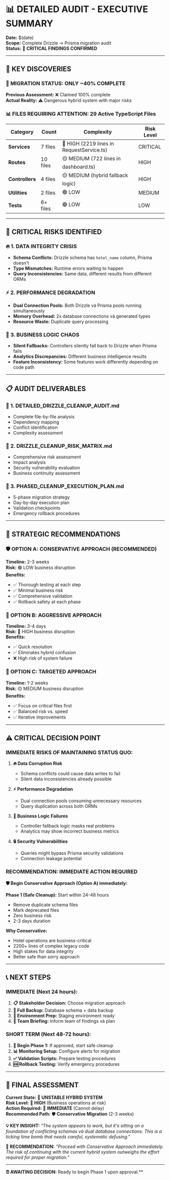 # 📊 DETAILED AUDIT - EXECUTIVE SUMMARY

**Date:** $(date)  
**Scope:** Complete Drizzle → Prisma migration audit  
**Status:** 🚨 **CRITICAL FINDINGS CONFIRMED**

---

## 🎯 **KEY DISCOVERIES**

### 🚨 **MIGRATION STATUS: ONLY ~40% COMPLETE**

**Previous Assessment:** ❌ Claimed 100% complete  
**Actual Reality:** ⚠️ Dangerous hybrid system with major risks

### 📊 **FILES REQUIRING ATTENTION: 29 Active TypeScript Files**

| Category        | Count    | Complexity                                | Risk Level |
| --------------- | -------- | ----------------------------------------- | ---------- |
| **Services**    | 7 files  | 🔴 HIGH (2219 lines in RequestService.ts) | CRITICAL   |
| **Routes**      | 10 files | 🟡 MEDIUM (722 lines in dashboard.ts)     | HIGH       |
| **Controllers** | 4 files  | 🟡 MEDIUM (hybrid fallback logic)         | HIGH       |
| **Utilities**   | 2 files  | 🟢 LOW                                    | MEDIUM     |
| **Tests**       | 6+ files | 🟢 LOW                                    | LOW        |

---

## 🚨 **CRITICAL RISKS IDENTIFIED**

### 🔥 **1. DATA INTEGRITY CRISIS**

- **Schema Conflicts:** Drizzle schema has `hotel_name` column, Prisma doesn't
- **Type Mismatches:** Runtime errors waiting to happen
- **Query Inconsistencies:** Same data, different results from different ORMs

### ⚡ **2. PERFORMANCE DEGRADATION**

- **Dual Connection Pools:** Both Drizzle và Prisma pools running simultaneously
- **Memory Overhead:** 2x database connections và generated types
- **Resource Waste:** Duplicate query processing

### 🏢 **3. BUSINESS LOGIC CHAOS**

- **Silent Fallbacks:** Controllers silently fall back to Drizzle when Prisma fails
- **Analytics Discrepancies:** Different business intelligence results
- **Feature Inconsistency:** Some features work differently depending on code path

---

## 📋 **AUDIT DELIVERABLES**

### 📄 **1. DETAILED_DRIZZLE_CLEANUP_AUDIT.md**

- Complete file-by-file analysis
- Dependency mapping
- Conflict identification
- Complexity assessment

### 📄 **2. DRIZZLE_CLEANUP_RISK_MATRIX.md**

- Comprehensive risk assessment
- Impact analysis
- Security vulnerability evaluation
- Business continuity assessment

### 📄 **3. PHASED_CLEANUP_EXECUTION_PLAN.md**

- 5-phase migration strategy
- Day-by-day execution plan
- Validation checkpoints
- Emergency rollback procedures

---

## 🎯 **STRATEGIC RECOMMENDATIONS**

### 🛡️ **OPTION A: CONSERVATIVE APPROACH (RECOMMENDED)**

**Timeline:** 2-3 weeks  
**Risk:** 🟢 LOW business disruption  
**Benefits:**

- ✅ Thorough testing at each step
- ✅ Minimal business risk
- ✅ Comprehensive validation
- ✅ Rollback safety at each phase

### 🚀 **OPTION B: AGGRESSIVE APPROACH**

**Timeline:** 3-4 days  
**Risk:** 🔴 HIGH business disruption  
**Benefits:**

- ✅ Quick resolution
- ✅ Eliminates hybrid confusion
- ❌ High risk of system failure

### 🎯 **OPTION C: TARGETED APPROACH**

**Timeline:** 1-2 weeks  
**Risk:** 🟡 MEDIUM business disruption  
**Benefits:**

- ✅ Focus on critical files first
- ✅ Balanced risk vs. speed
- ✅ Iterative improvements

---

## ⚠️ **CRITICAL DECISION POINT**

### **IMMEDIATE RISKS OF MAINTAINING STATUS QUO:**

1. **🔥 Data Corruption Risk**
   - Schema conflicts could cause data writes to fail
   - Silent data inconsistencies already possible

2. **⚡ Performance Degradation**
   - Dual connection pools consuming unnecessary resources
   - Query duplication across both ORMs

3. **🐛 Business Logic Failures**
   - Controller fallback logic masks real problems
   - Analytics may show incorrect business metrics

4. **🔒 Security Vulnerabilities**
   - Queries might bypass Prisma security validations
   - Connection leakage potential

### **RECOMMENDATION: IMMEDIATE ACTION REQUIRED**

**🛡️ Begin Conservative Approach (Option A) immediately:**

**Phase 1 (Safe Cleanup):** Start within 24-48 hours

- Remove duplicate schema files
- Mark deprecated files
- Zero business risk
- 2-3 days duration

**Why Conservative:**

- Hotel operations are business-critical
- 2200+ lines of complex legacy code
- High stakes for data integrity
- Better safe than sorry approach

---

## 📞 **NEXT STEPS**

### **IMMEDIATE (Next 24 hours):**

1. **📋 Stakeholder Decision:** Choose migration approach
2. **💾 Full Backup:** Database schema + data backup
3. **🔧 Environment Prep:** Staging environment ready
4. **👥 Team Briefing:** Inform team of findings và plan

### **SHORT TERM (Next 48-72 hours):**

1. **🚀 Begin Phase 1:** If approved, start safe cleanup
2. **📊 Monitoring Setup:** Configure alerts for migration
3. **✅ Validation Scripts:** Prepare testing procedures
4. **🆘 Rollback Testing:** Verify emergency procedures

---

## 🎯 **FINAL ASSESSMENT**

**Current State:** 🚨 **UNSTABLE HYBRID SYSTEM**  
**Risk Level:** 🔴 **HIGH** (Business operations at risk)  
**Action Required:** 🚨 **IMMEDIATE** (Cannot delay)  
**Recommended Path:** 🛡️ **Conservative Migration** (2-3 weeks)

**💡 KEY INSIGHT:**
_"The system appears to work, but it's sitting on a foundation of conflicting schemas và dual database connections. This is a ticking time bomb that needs careful, systematic defusing."_

**🎯 RECOMMENDATION:**
_"Proceed with Conservative Approach immediately. The risk of continuing with the current hybrid system outweighs the effort required for proper migration."_

---

**⏰ AWAITING DECISION:** Ready to begin Phase 1 upon approval.\*\*
